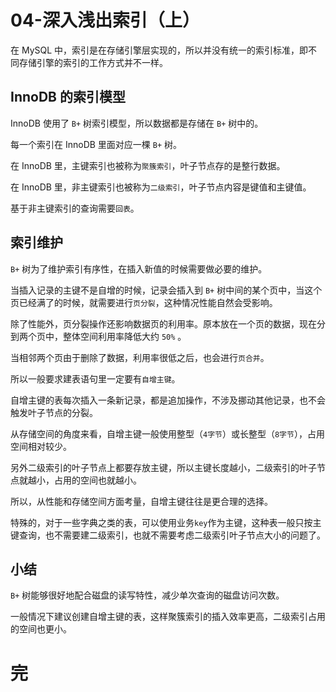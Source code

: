 # 04-深入浅出索引（上）

在 MySQL 中，索引是在存储引擎层实现的，所以并没有统一的索引标准，即不同存储引擎的索引的工作方式并不一样。

## InnoDB 的索引模型

InnoDB 使用了 `B+` 树索引模型，所以数据都是存储在 `B+` 树中的。

每一个索引在 InnoDB 里面对应一棵 `B+` 树。

在 InnoDB 里，主键索引也被称为`聚簇索引`，叶子节点存的是整行数据。

在 InnoDB 里，非主键索引也被称为`二级索引`，叶子节点内容是键值和主键值。

基于非主键索引的查询需要`回表`。

## 索引维护

`B+` 树为了维护索引有序性，在插入新值的时候需要做必要的维护。

当插入记录的主键不是自增的时候，记录会插入到 `B+` 树中间的某个页中，当这个页已经满了的时候，就需要进行`页分裂`，这种情况性能自然会受影响。

除了性能外，页分裂操作还影响数据页的利用率。原本放在一个页的数据，现在分到两个页中，整体空间利用率降低大约 `50%` 。

当相邻两个页由于删除了数据，利用率很低之后，也会进行`页合并`。

所以一般要求建表语句里一定要有`自增主键`。

自增主键的表每次插入一条新记录，都是追加操作，不涉及挪动其他记录，也不会触发叶子节点的分裂。

从存储空间的角度来看，自增主键一般使用整型（`4字节`）或长整型（`8字节`），占用空间相对较少。

另外二级索引的叶子节点上都要存放主键，所以主键长度越小，二级索引的叶子节点就越小，占用的空间也就越小。

所以，从性能和存储空间方面考量，自增主键往往是更合理的选择。

特殊的，对于一些字典之类的表，可以使用业务`key`作为主键，这种表一般只按主键查询，也不需要建二级索引，也就不需要考虑二级索引叶子节点大小的问题了。

## 小结

`B+` 树能够很好地配合磁盘的读写特性，减少单次查询的磁盘访问次数。

一般情况下建议创建自增主键的表，这样聚簇索引的插入效率更高，二级索引占用的空间也更小。

# 完